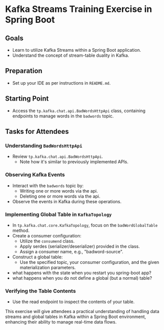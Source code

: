 # Kafka Streams Training Exercise in Spring Boot

## Goals
- Learn to utilize Kafka Streams within a Spring Boot application.
- Understand the concept of stream-table duality in Kafka.

## Preparation
- Set up your IDE as per instructions in `README.md`.

## Starting Point
- Access the `tp.kafka.chat.api.BadWordsHttpApi` class, containing endpoints to manage words in the `badwords` topic.

## Tasks for Attendees
### Understanding `BadWordsHttpApi`
- Review `tp.kafka.chat.api.BadWordsHttpApi`.
  - Note how it's similar to previously implemented APIs.

### Observing Kafka Events
- Interact with the `badwords` topic by:
  - Writing one or more words via the api.
  - Deleting one or more words via the api.
- Observe the events in Kafka during these operations.

### Implementing Global Table in `KafkaTopology`
- In `tp.kafka.chat.core.KafkaTopology`, focus on the `badWordGlobalTable` method.
- Create a consumer configuration:
  - Utilize the `consumend` class.
  - Apply serdes (serializer/deserializer) provided in the class.
  - Assign a consumer name, e.g., "badword-source".
- Construct a global table:
  - Use the specified topic, your consumer configuration, and the given materialization parameters.
- what happens with the state when you restart you spring-boot app?
- what happens when you do not define a global (but a normal) table?

### Verifying the Table Contents
- Use the read endpoint to inspect the contents of your table.

This exercise will give attendees a practical understanding of handling data streams and global tables in Kafka within a Spring Boot environment, enhancing their ability to manage real-time data flows.
